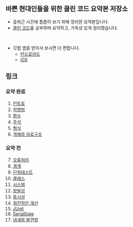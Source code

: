 ## 바쁜 현대인들을 위한 클린 코드 요약본 저장소<br>
* 출퇴근 시간에 틈틈이 보기 위해 정리한 요약본입니다.
* [클린 코드](http://www.kyobobook.co.kr/product/detailViewKor.laf?mallGb=KOR&ejkGb=KOR&barcode=9788966260959)를 공부하며 요약하고, 가독성 있게 정리했습니다.<br>
<br>

* 깃헙 앱을 받아서 보시면 더 편합니다.
  * [안드로이드](https://play.google.com/store/apps/details?id=com.github.android&hl=ko&gl=US)
  * [iOS](https://apps.apple.com/kr/app/github/id1477376905)

## 링크
### 요약 완료
1. [인트로](https://github.com/cyw320712/clean-code-java/blob/master/src/0.%20introduction.md)
2. [작명법](https://github.com/cyw320712/clean-code-java/blob/master/src/1.%20naming.md)
3. [함수](https://github.com/cyw320712/clean-code-java/blob/master/src/2.%20function.md)
4. [주석](https://github.com/cyw320712/clean-code-java/blob/master/src/3.%20comment.md)
5. [형식](https://github.com/cyw320712/clean-code-java/blob/master/src/4.%20formatting.md)
6. [객체와 자료구조](https://github.com/cyw320712/clean-code-java/blob/master/src/5.%20object%26datastructure.md)

### 요약 전
7. [오류처리](#오류처리)
8. [경계](#경계)
9. [단위테스트](#단위테스트)
10. [클래스](#클래스)
11. [시스템](#시스템)
12. [창발성](#창발성)
13. [동시성](#동시성)
14. [점진적인 개선](#점진적인-개선)
15. [JUnit](#JUnit)
16. [SerialDate](#SerialDate)
17. [냄새와 발견법](#냄새와-발견법)
